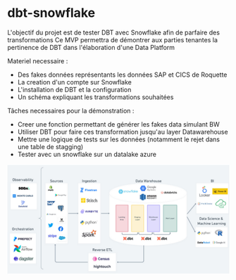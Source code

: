 # dbt-snowflake

L'objectif du projet est de tester DBT avec Snowflake afin de parfaire des transformations
Ce MVP permettra de démontrer aux parties tenantes la pertinence de DBT dans l'élaboration d'une Data Platform

Materiel necessaire : 
- Des fakes données représentants les données SAP et CICS de Roquette
- La creation d'un compte sur Snowflake
- L'installation de DBT et la configuration
- Un schéma expliquant les transformations souhaitées

Tâches necessaires pour la démonstration : 
- Creer une fonction permettant de générer les fakes data simulant BW
- Utiliser DBT pour faire ces transformation jusqu'au layer Datawarehouse
- Mettre une logique de tests sur les données (notamment le rejet dans une table de stagging)
- Tester avec un snowflake sur un datalake azure

![Screenshot](img\archi.png)